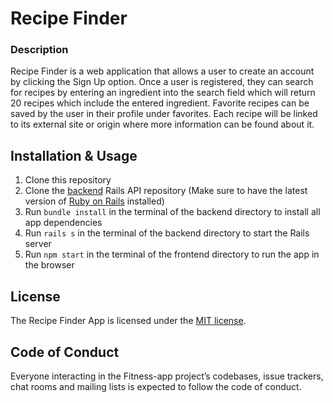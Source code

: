 # Recipe Finder

### Description

Recipe Finder is a web application that allows a user to create an account by clicking the Sign Up option. Once a user is registered, they can search for recipes by entering an ingredient into the search field which will return 20 recipes which include the entered ingredient. Favorite recipes can be saved by the user in their profile under favorites. Each recipe will be linked to its external site or origin where more information can be found about it.

## Installation & Usage

1. Clone this repository
2. Clone the [backend](https://github.com/tholmes59/recipe-finder-backend) Rails API repository (Make sure to have the latest version of [Ruby on Rails](https://rubyonrails.org/) installed)
3. Run `bundle install` in the terminal of the backend directory to install all app dependencies
4. Run `rails s` in the terminal of the backend directory to start the Rails server
5. Run `npm start` in the terminal of the frontend directory to run the app in the browser

## License

The Recipe Finder App is licensed under the [MIT license](https://opensource.org/licenses/MIT).

##  Code of Conduct

Everyone interacting in the Fitness-app project’s codebases, issue trackers, chat rooms and mailing lists is expected to follow the code of conduct.